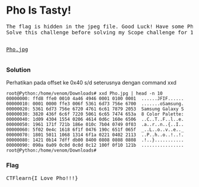 <h1><b>Pho Is Tasty!</h1></b>
<pre>
The flag is hidden in the jpeg file. Good Luck! Have some Pho! 
Solve this challenge before solving my Scope challenge for 100 points.

<a href='https://ctflearn.com/challenge/download/971'>Pho.jpg</a> 
</pre>
</b><h3>Solution</h3></b>
<p>Perhatikan pada offset ke 0x40 s/d seterusnya dengan command xxd</p>

```console
root@Python:/home/venom/Downloads# xxd Pho.jpg | head -n 10
00000000: ffd8 ffe0 0010 4a46 4946 0001 0100 0001  ......JFIF......
00000010: 0001 0000 ffe3 006f 5361 6d73 756e 6700  .......oSamsung.
00000020: 5361 6d73 756e 6720 4761 6c61 7879 2053  Samsung Galaxy S
00000030: 3820 436f 6c6f 7220 5061 6c65 7474 653a  8 Color Palette:
00000040: 1d09 4304 1554 0206 4614 0d6c 160e 6506  ..C..T..F..l..e.
00000050: 1961 171f 721b 186e 010c 7b04 0749 0f03  .a..r..n..{..I..
00000060: 5f02 0e4c 1618 6f1f 0476 190c 651f 065f  _..L..o..v..e.._
00000070: 1801 5011 1068 1314 6f1a 0221 0402 2113  ..P..h..o..!..!.
00000080: 1421 0b14 7dff db00 8400 0808 0808 0808  .!..}...........
00000090: 090a 0a09 0c0d 0c0d 0c12 100f 0f10 121b  ................
root@Python:/home/venom/Downloads# 
```
</b><h3>Flag</h3></b>
<pre>
CTFlearn{I_Love_Pho!!!}
</pre>
